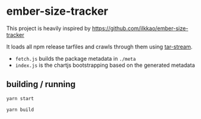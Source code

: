 # ember-size-tracker

This project is heavily inspired by https://github.com/ilkkao/ember-size-tracker

It loads all npm release tarfiles and crawls through them using [tar-stream](https://www.npmjs.com/package/tar-stream).

* `fetch.js` builds the package metadata in `./meta`
* `index.js` is the chartjs bootstrapping based on the generated metadata

## building / running

```bash
yarn start

yarn build
```

